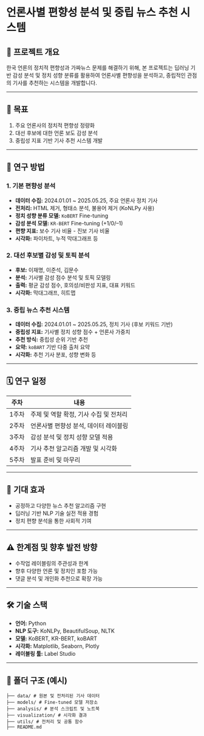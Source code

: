 # 언론사별 편향성 분석 및 중립 뉴스 추천 시스템

## 📌 프로젝트 개요
한국 언론의 정치적 편향성과 가짜뉴스 문제를 해결하기 위해, 본 프로젝트는 딥러닝 기반 감성 분석 및 정치 성향 분류를 활용하여 언론사별 편향성을 분석하고, 중립적인 관점의 기사를 추천하는 시스템을 개발합니다.

---

## 🎯 목표

1. 주요 언론사의 정치적 편향성 정량화
2. 대선 후보에 대한 언론 보도 감성 분석
3. 중립성 지표 기반 기사 추천 시스템 개발

---

## 🧪 연구 방법

### 1. 기본 편향성 분석
- **데이터 수집:** 2024.01.01 ~ 2025.05.25, 주요 언론사 정치 기사
- **전처리:** HTML 제거, 형태소 분석, 불용어 제거 (KoNLPy 사용)
- **정치 성향 분류 모델:** `KoBERT` Fine-tuning
- **감성 분석 모델:** `KR-BERT` Fine-tuning (+1/0/–1)
- **편향 지표:** 보수 기사 비율 - 진보 기사 비율
- **시각화:** 파이차트, 누적 막대그래프 등

### 2. 대선 후보별 감성 및 토픽 분석
- **후보:** 이재명, 이준석, 김문수
- **분석:** 기사별 감성 점수 분석 및 토픽 모델링
- **출력:** 평균 감성 점수, 호의성/비판성 지표, 대표 키워드
- **시각화:** 막대그래프, 히트맵

### 3. 중립 뉴스 추천 시스템
- **데이터 수집:** 2024.01.01 ~ 2025.05.25, 정치 기사 (후보 키워드 기반)
- **중립성 지표:** 기사별 정치 성향 점수 + 언론사 가중치
- **추천 방식:** 중립성 순위 기반 추천
- **요약:** `koBART` 기반 다중 출처 요약
- **시각화:** 추천 기사 분포, 성향 변화 등

---

## 🗓️ 연구 일정

| 주차 | 내용 |
|------|------|
| 1주차 | 주제 및 역할 확정, 기사 수집 및 전처리 |
| 2주차 | 언론사별 편향성 분석, 데이터 레이블링 |
| 3주차 | 감성 분석 및 정치 성향 모델 적용 |
| 4주차 | 기사 추천 알고리즘 개발 및 시각화 |
| 5주차 | 발표 준비 및 마무리 |

---

## 🌟 기대 효과

- 공정하고 다양한 뉴스 추천 알고리즘 구현
- 딥러닝 기반 NLP 기술 실전 적용 경험
- 정치 편향 분석을 통한 사회적 기여

---

## ⚠️ 한계점 및 향후 발전 방향

- 수작업 레이블링의 주관성과 한계
- 향후 다양한 언론 및 정치인 포함 가능
- 댓글 분석 및 개인화 추천으로 확장 가능

---

## 🛠️ 기술 스택

- **언어:** Python
- **NLP 도구:** KoNLPy, BeautifulSoup, NLTK
- **모델:** KoBERT, KR-BERT, koBART
- **시각화:** Matplotlib, Seaborn, Plotly
- **레이블링 툴:** Label Studio

---

## 📂 폴더 구조 (예시)
```
├── data/ # 원본 및 전처리된 기사 데이터
├── models/ # Fine-tuned 모델 저장소
├── analysis/ # 분석 스크립트 및 노트북
├── visualization/ # 시각화 결과
├── utils/ # 전처리 및 공통 함수
├── README.md
```
